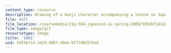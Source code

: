 ```yaml
---
content_type: resource
description: Drawing of a kanji character accompanying a lesson on Japanese.
file: null
file_location: /coursemedia/21g-504-japanese-iv-spring-2009/5954bf141d2dd06749eeb7774025f5e4_1861.gif
file_type: image/gif
resourcetype: Image
title: '1861'
uid: 5954bf14-1d2d-d067-49ee-b7774025f5e4
---
```

